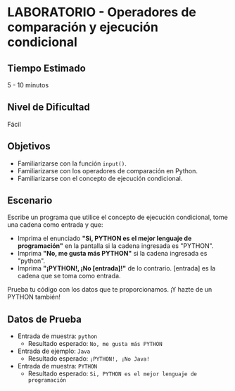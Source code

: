 # LABORATORIO - Operadores de comparación y ejecución condicional

## Tiempo Estimado

5 - 10 minutos

## Nivel de Dificultad

Fácil

## Objetivos
 
* Familiarizarse con la función `input()`.
* Familiarizarse con los operadores de comparación en Python.
* Familiarizarse con el concepto de ejecución condicional.

## Escenario

Escribe un programa que utilice el concepto de ejecución condicional, tome una cadena como entrada y que:

* Imprima el enunciado **"Si, PYTHON es el mejor lenguaje de programación"** en la pantalla si la cadena ingresada es "PYTHON".
* Imprima **"No, me gusta más PYTHON"** si la cadena ingresada es "python".
* Imprima **"¡PYTHON!, ¡No [entrada]!"** de lo contrario. [entrada] es la cadena que se toma como entrada.


Prueba tu código con los datos que te proporcionamos. ¡Y hazte de un PYTHON también!

## Datos de Prueba

* Entrada de muestra: `python`
    * Resultado esperado: `No, me gusta más PYTHON`
* Entrada de ejemplo: `Java`
    * Resultado esperado: `¡PYTHON!, ¡No Java!`
* Entrada de muestra: `PYTHON`
    * Resultado esperado: `Si, PYTHON es el mejor lenguaje de programación`


